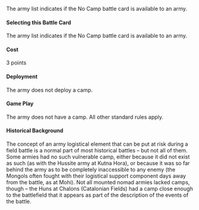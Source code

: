 The army list indicates if the No Camp battle card is available to an army.

#### Selecting this Battle Card
The army list indicates if the No Camp battle card is available to an army.

#### Cost
3 points

#### Deployment
The army does not deploy a camp. 

#### Game Play
The army does not have a camp. All other standard rules apply.

#### Historical Background
The concept of an army logistical element that can be put at risk during a field battle is a normal part of most historical battles – but not all of them. Some armies 
had no such vulnerable camp, either because it did not exist as such (as with the Hussite army at Kutna Hora), or because it was so far behind the army as to be 
completely inaccessible to any enemy (the Mongols often fought with their logistical support component days away from the battle, as at Mohi). Not all mounted 
nomad armies lacked camps, though – the Huns at Chalons (Catalonian Fields) had a camp close enough to the battlefield that it appears as part of the description
of the events of the battle.
